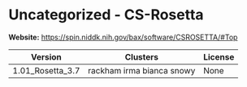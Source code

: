 # Uncategorized - CS-Rosetta





**Website:** <https://spin.niddk.nih.gov/bax/software/CSROSETTA/#Top>

| Version | Clusters | License |
| ------- | -------- | ------- |
| 1.01_Rosetta_3.7 | rackham irma bianca snowy | None |
